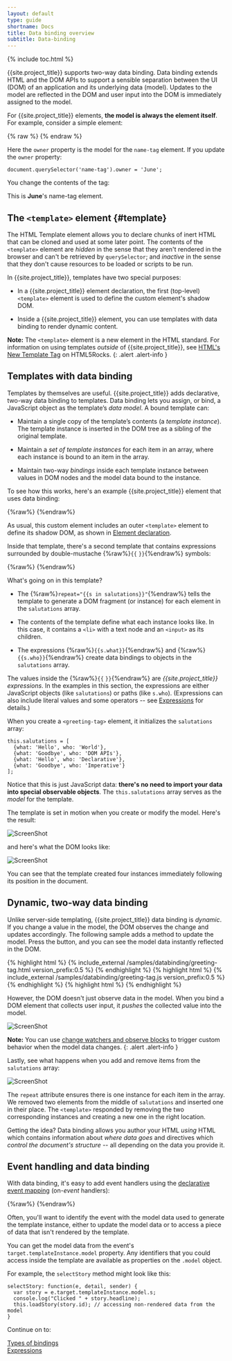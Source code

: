 ```yaml
---
layout: default
type: guide
shortname: Docs
title: Data binding overview
subtitle: Data-binding
---
```


{% include toc.html %}

{{site.project_title}} supports two-way data binding.  Data binding extends HTML and the DOM APIs to support a sensible separation between the UI (DOM) of an application and its underlying data (model). Updates to the model are reflected in the DOM and user input into the DOM is immediately assigned to the model.

For {{site.project_title}} elements, **the model is always the element itself**. For example, consider a simple element:

{% raw %}
    <polymer-element name="name-tag">
      <template>
        This is <b>{{owner}}</b>'s name-tag element.
      </template>
      <script>
        Polymer('name-tag', {
          // initialize the element's model
          ready: function() {
            this.owner = 'Rafael';
          }
        });
      </script>
    </polymer-element>
{% endraw %}

Here the `owner` property is the model for the `name-tag` element. If you update the `owner` property:

    document.querySelector('name-tag').owner = 'June';

You change the contents of the tag:

This is **June**'s name-tag element.

## The `<template>` element {#template}

The HTML Template element allows you to declare chunks of inert HTML that can be cloned and used at some later point. The contents of the `<template>` element are _hidden_ in the sense that they aren't rendered in the browser and can't be retrieved by `querySelector`; and _inactive_ in the sense that they don't cause resources to be loaded or scripts to be run.

In {{site.project_title}}, templates have two special purposes:

*   In a {{site.project_title}} element declaration, the first (top-level) `<template>` element is used
    to define the custom element's shadow DOM.

*   Inside a {{site.project_title}} element, you can use templates with data binding to render dynamic
   content.

**Note:** The `<template>` element is a new element in the HTML standard. For information on using templates
_outside_ of {{site.project_title}}, see [HTML's New  Template Tag](http://www.html5rocks.com/tutorials/webcomponents/template/)
on HTML5Rocks.
{: .alert .alert-info }

## Templates with data binding

Templates by themselves are useful. {{site.project_title}} adds declarative, two-way data
binding to templates. Data binding lets you assign, or bind, a JavaScript object as the template’s _data model_.  A bound template can:

*   Maintain a single copy of the template’s contents (a _template instance_). The template
    instance is inserted in the DOM tree as a sibling of the original template.

*   Maintain  a _set of template instances_ for each item in an array, where each instance is
    bound to an item in the array.

*   Maintain two-way _bindings_ inside each template instance between values in DOM nodes
     and the model data bound to the instance.

To see how this works, here's an example {{site.project_title}} element that uses data binding:

{%raw%}
    <polymer-element name="greeting-tag">
      <!-- outermost template defines the element's shadow DOM -->
      <template>
        <ul>
          <template repeat="{{s in salutations}}">
            <li>{{s.what}}: <input type="text" value="{{s.who}}"></li>
          </template>
        </ul>
      </template>
      <script>
        Polymer('greeting-tag', {
          ready: function() {
            // populate the element’s data model
            // (the salutations array)
            this.salutations = [
              {what: 'Hello', who: 'World'},
              {what: 'GoodBye', who: 'DOM APIs'},
              {what: 'Hello', who: 'Declarative'},
              {what: 'GoodBye', who: 'Imperative'}
            ];
          }
        });
      </script>
    </polymer-element>
{%endraw%}


As usual, this custom element includes an outer `<template>` element to define its shadow DOM, as shown in [Element declaration](polymer.html#element-declaration).

Inside that template, there's a second template that contains
expressions surrounded by double-mustache {%raw%}`{{`&nbsp;`}}`{%endraw%} symbols:

{%raw%}
    <template repeat="{{s in salutations}}">
      <li>{{s.what}}: <input type="text" value="{{s.who}}"></li>
    </template>
{%endraw%}

What's going on in this template?

* The {%raw%}`repeat="{{s in salutations}}"`{%endraw%} tells the template to
  generate a DOM fragment (or instance) for each element in the `salutations` array.

*  The contents of the template define what each instance looks like.
   In this case, it contains a `<li>` with a text node and an `<input>` as its children.

*  The expressions {%raw%}`{{s.what}}`{%endraw%} and {%raw%}`{{s.who}}`{%endraw%} create
   data bindings to objects in the `salutations` array.

The values inside the {%raw%}`{{`&nbsp;`}}`{%endraw%} are <em>{{site.project_title}} expressions</em>. In the examples in this section, the expressions are either  JavaScript objects (like `salutations`) or paths (like `s.who`). (Expressions can also include literal values and some operators --
see [Expressions](#expressions) for details.)

When you create a `<greeting-tag>` element, it initializes the `salutations` array:

    this.salutations = [
      {what: 'Hello', who: 'World'},
      {what: 'Goodbye', who: 'DOM APIs'},
      {what: 'Hello', who: 'Declarative'},
      {what: 'Goodbye', who: 'Imperative'}
    ];

Notice that this is just JavaScript data: **there's no need to import your data into special observable objects**. The `this.salutations` array serves as the _model_ for the template.

The template is set in motion when you create or modify the model. Here's the result:

![ScreenShot](/images/databinding/example-1.png)

and here's what the DOM looks like:

![ScreenShot](/images/databinding/example-1-dom.png)

You can see that the template created four instances immediately following its position in the document.

## Dynamic, two-way data binding

Unlike server-side templating, {{site.project_title}} data binding is _dynamic_. If you change a value in the model, the DOM observes the change and updates accordingly. The following sample adds a method to update the model. Press the button, and you can see the model data instantly reflected in
the DOM.

<link rel="import" href="../../samples/databinding/greeting-tag.html">

<demo-tabs selected="1" bottom>
  <demo-tab heading="greeting-tag.html">
{% highlight html %}
{% include_external /samples/databinding/greeting-tag.html version_prefix:0.5 %}
{% endhighlight %}
  </demo-tab>
  <demo-tab heading="greeting-tag.js">
{% highlight html %}
{% include_external /samples/databinding/greeting-tag.js version_prefix:0.5 %}
{% endhighlight %}
  </demo-tab>
  <demo-tab heading="index.html">
{% highlight html %}
<!DOCTYPE html>
<html>
  <head>
    <script src="webcomponents.min.js"></script>
    <link rel="import" href="greeting-tag.html">
  </head>
  <body>
    <greeting-tag></greeting-tag>
  </body>
</html>
{% endhighlight %}
  </demo-tab>
  <div class="result">
    <greeting-tag></greeting-tag>
  </div>
</demo-tabs>

However, the DOM doesn't just observe data in the model. When you bind a DOM element that collects user input, it _pushes_ the collected value into the model.

![ScreenShot](/images/databinding/input-to-model.png)

**Note:** You can use [change watchers and observe blocks](polymer.html#observeprops) to trigger
custom behavior when the model data changes.
{: .alert .alert-info }

Lastly, see what happens when you add and remove items from the `salutations` array:

![ScreenShot](/images/databinding/update-model-array.png)

The `repeat` attribute ensures there is one instance for each item in the
array. We removed two elements from the middle of `salutations` and inserted one in their place. The
`<template>` responded by removing the two corresponding instances and creating a new one in the right location.

Getting the idea? Data binding allows you author your HTML _using_ HTML which contains information about
_where data goes_ and directives which _control the document's structure_ -- all depending on the data you provide it.

## Event handling and data binding

With data binding, it's easy to add event handlers using the
[declarative event mapping](polymer.html#declarative-event-mapping) (on-_event_ handlers):

{%raw%}
    <template>
      <ul>
        <template repeat="{{s in stories}}">
          <li on-click="{{selectStory}}">{{s.headline}}</li>
        </template>
      </ul>
    </template>
{%endraw%}

Often, you'll want to identify the event with the model data used to generate
the template instance, either to update the model data or to access a piece
of data that isn't rendered by the template.

You can get the model data from the event's `target.templateInstance.model`
property. Any identifiers that you could access inside the template are
available as properties on the `.model` object.

For example, the  `selectStory` method might look like this:

    selectStory: function(e, detail, sender) {
      var story = e.target.templateInstance.model.s;
      console.log("Clicked " + story.headline);
      this.loadStory(story.id); // accessing non-rendered data from the model
    }

Continue on to:

<div>
<a href="binding-types.html">
  <paper-button raised><core-icon icon="arrow-forward"></core-icon>Types of bindings</paper-button>
</a>
</div>

<div>
<a href="expressions.html">
  <paper-button raised><core-icon icon="arrow-forward"></core-icon>Expressions</paper-button>
</a>
</div>
